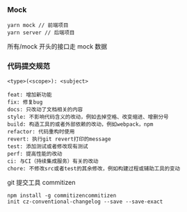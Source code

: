 ### Mock

```
yarn mock // 前端项目
yarn server // 后端项目
```

所有/mock 开头的接口走 mock 数据

### 代码提交规范

```
<type>(<scope>): <subject>

feat: 增加新功能
fix: 修复bug
docs: 只改动了文档相关的内容
style: 不影响代码含义的改动，例如去掉空格、改变缩进、增删分号
build: 构造工具的或者外部依赖的改动，例如webpack，npm
refactor: 代码重构时使用
revert: 执行git revert打印的message
test: 添加测试或者修改现有测试
perf: 提高性能的改动
ci: 与CI（持续集成服务）有关的改动
chore: 不修改src或者test的其余修改，例如构建过程或辅助工具的变动
```

git 提交工具 commitizen

```
npm install -g commitizencommitizen
init cz-conventional-changelog --save --save-exact
```
